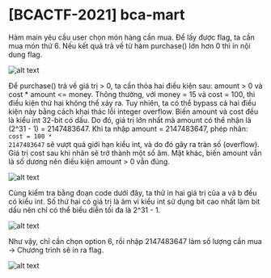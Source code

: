 # [BCACTF-2021] bca-mart
Hàm main yêu cầu user chọn món hàng cần mua. Để lấy được flag, ta cần mua món thứ 6. Nếu kết quả trả về từ hàm purchase() lớn hơn 0 thì in nội dung flag.

![alt text](/thanhlai/post/pwnable/image/post14/image.png)

Để purchase() trả về giá trị > 0, ta cần thỏa hai điều kiện sau: amount > 0 và cost * amount <= money. Thông thường, với money = 15 và cost = 100, thì điều kiện thứ hai không thể xảy ra. Tuy nhiên, ta có thể bypass cả hai điều kiện này bằng cách khai thác lỗi integer overflow. Biến amount và cost đều là kiểu int 32-bit có dấu. Do đó, giá trị lớn nhất mà amount có thể nhận là (2^31 - 1) = 2147483647. Khi ta nhập amount = 2147483647, phép nhân: <code>cost = 100 * 2147483647</code> sẽ vượt quá giới hạn kiểu int, và do đó gây ra tràn số (overflow). Giá trị cost sau khi nhân sẽ trở thành một số âm. Mặt khác, biến amount vẫn  là số dương nên điều kiện amount > 0 vẫn đúng.

![alt text](/thanhlai/post/pwnable/image/post14/image-1.png)

Cùng kiểm tra bằng đoạn code dưới đây, ta thử in hai giá trị của a và b đều có kiểu int. Số thứ hai có giá trị là âm vì kiểu int sử dụng bit cao nhất làm bit dấu nên chỉ có thể biểu diễn tối đa là 2^31 - 1.   

![alt text](/thanhlai/post/pwnable/image/post14/image-2.png)

Như vậy, chỉ cần chọn option 6, rồi nhập 2147483647 làm số lượng cần mua -> Chương trình sẽ in ra flag.

![alt text](/thanhlai/post/pwnable/image/post14/image-3.png)